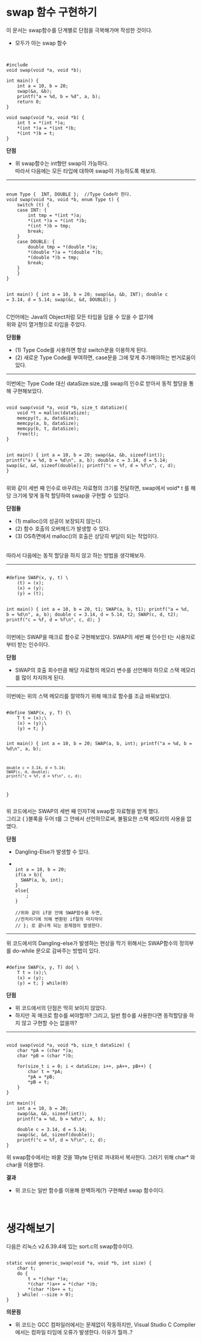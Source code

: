 swap 함수 구현하기
=================
이 문서는 swap함수를 단계별로 단점을 극복해가며 작성한 것이다.

* 모두가 아는 swap 함수
<pre><code>

#include <stdio.h>
void swap(void *a, void *b);

int main() {
	int a = 10, b = 20;
	swap(&a, &b);
	printf("a = %d, b = %d", a, b);
	return 0;
}

void swap(void *a, void *b) {
	int t = *(int *)a;
	*(int *)a = *(int *)b;
	*(int *)b = t;
}
</code></pre>

__단점__

*  위 swap함수는 int형만 swap이 가능하다.   
따라서 다음에는 모든 타입에 대하여 swap이 가능하도록 해보자.
<hr/>
<pre><code>
enum Type {  INT, DOUBLE };  //Type Code라 한다.
void swap(void *a, void *b, enum Type t) {
	switch (t) {
	case INT: {
		int tmp = *(int *)a;
		*(int *)a = *(int *)b;
		*(int *)b = tmp;
		break;
	}
	case DOUBLE: {
		double tmp = *(double *)a;
		*(double *)a = *(double *)b;
		*(double *)b = tmp;
		break;
	}
	}
}

int main() {
	int a = 10, b = 20;
	swap(&a, &b, INT);
	double c = 3.14, d = 5.14;
	swap(&c, &d, DOUBLE);
}
</code></pre>
C언어에는 Java의 Object처럼 모든 타입을 담을 수 있을 수 없기에   
위와 같이 열거형으로 타입을 주었다.

__단점들__

* (1) Type Code를 사용하면 항상 switch문을 이용하게 된다.
* (2) 새로운 Type Code를 부여하면, case문을 그에 맞게 추가해야하는 번거로움이 있다.
<hr/>
이번에는 Type Code 대신 dataSize:size_t를 swap의   
인수로 받아서 동적 할당을 통해 구현해보았다.
<pre><code>
void swap(void *a, void *b, size_t dataSize){
    void *t = malloc(dataSize);
    memcpy(t, a, dataSize);
    memcpy(a, b, dataSize);
    memcpy(b, t, dataSize);
    free(t);
}

int main() {
	int a = 10, b = 20;
	swap(&a, &b, sizeof(int));
	printf("a = %d, b = %d\n", a, b);
	double c = 3.14, d = 5.14;
	swap(&c, &d, sizeof(double));
	printf("c = %f, d = %f\n", c, d);
}
</code></pre>
위와 같이 세번 째 인수로 바꾸려는 자료형의 크기를 전달하면,
swap에서 void* t 를 해당 크기에 맞게 동적 할당하여
swap을 구현할 수 있었다.
<br/>

__단점들__

* (1) malloc()의 성공이 보장되지 않는다.
* (2) 함수 호출의 오버헤드가 발생할 수 있다.
* (3) OS측면에서 malloc()의 호출은 상당히 부담이 되는 작업이다.
<br/>
따라서 다음에는 동적 할당을 하지 않고 하는 방법을 생각해보자.
<hr/>
<pre><code>
#define SWAP(x, y, t) \
    (t) = (x);
    (x) = (y);
    (y) = (t);

int main() {
	int a = 10, b = 20, t1;
	SWAP(a, b, t1);
	printf("a = %d, b = %d\n", a, b);
	double c = 3.14, d = 5.14, t2;
	SWAP(c, d, t2);
	printf("c = %f, d = %f\n", c, d);
}
</code></pre>
이번에는 SWAP을 매크로 함수로 구현해보았다.
SWAP의 세번 째 인수인 t는 사용자로부터 받는 인수이다.

__단점__

* SWAP의 호출 회수만큼 해당 자료형의 메모리 변수를 선언해야 하므로 스택 메모리를 많이 차지하게 된다. 

<hr/>
이번에는 위의 스택 메모리를 절약하기 위해 매크로 함수를 조금 바꿔보았다.
<pre><code>
#define SWAP(x, y, T) {\
	T t = (x);\
	(x) = (y);\
	(y) = t; }

int main() {
	int a = 10, b = 20;
	SWAP(a, b, int);
	printf("a = %d, b = %d\n", a, b);

	double c = 3.14, d = 5.14;
	SWAP(c, d, double);
	printf("c = %f, d = %f\n", c, d);
}
</pre></code>
위 코드에서는 SWAP의 세번 째 인자T에 swap할 자료형을 받게 했다.   
그리고 { }블록을 두어 t를 그 안에서 선언하므로써, 불필요한 스택 메모리의 사용을 없앴다.

__단점__

* Dangling-Else가 발생할 수 있다.
* <pre><code>
  int a = 10, b = 20;
  if(a > b){
    SWAP(a, b, int);
  }
  else{
      ;
  }

  //위와 같이 if문 안에 SWAP함수를 두면,
  //전처리기에 의해 변환된 if절의 마지막이
  // }; 로 끝나게 되는 문제점이 발생한다.
  </code></pre>

<hr/>
위 코드에서의 Dangling-else가 발생하는 현상을   
막기 위해서는 SWAP함수의 정의부를 do-while 문으로   
감싸주는 방법이 있다.
<pre><code>
#define SWAP(x, y, T) do{ \
    T t = (x);\
    (x) = (y);
    (y) = t; } while(0)
</code></pre>

__단점__

* 위 코드에서의 단점은 딱히 보이지 않았다. 
* 하지만 꼭 매크로 함수를 써야할까? 그리고, 일반 함수를   사용한다면 동적할당을 하지 않고 구현할 수는 없을까?
<hr/>

<pre style="width:500px"><code>
void swap(void *a, void *b, size_t dataSize) {
    char *pA = (char *)a;
    char *pB = (char *)b;

    for(size_t i = 0; i < dataSize; i++, pA++, pB++) {
        char t = *pA;
        *pA = *pB;
        *pB = t;
    }
}

int main(){
    int a = 10, b = 20;
	swap(&a, &b, sizeof(int));
	printf("a = %d, b = %d\n", a, b);

	double c = 3.14, d = 5.14;
	swap(&c, &d, sizeof(double));
	printf("c = %f, d = %f\n", c, d);
}
</code></pre>

위 swap함수에서는 바꿀 것을 1Byte 단위로 꺼내와서   복사한다. 그러기 위해 char* 와 char을 이용했다.

__결과__

* 위 코드는 일반 함수를 이용해 완벽하게(?) 구현해낸 swap 함수이다.

<br/>
<h1>생각해보기</h1>
다음은 리눅스 v2.6.39.4에 있는 sort.c의 swap함수이다.
<pre style="width:500px;"><code>
static void generic_swap(void *a, void *b, int size) {
    char t;
    do {
        t = *(char *)a;
        *(char *)a++ = *(char *)b;
        *(char *)b++ = t;
    } while( --size > 0);
}
</code></pre>

__의문점__

* 위 코드는 GCC 컴파일러에서는 문제없이 작동하지만, Visual Studio C Compiler에서는 컴파일 타임에 오류가 발생한다. 이유가 뭘까..?
